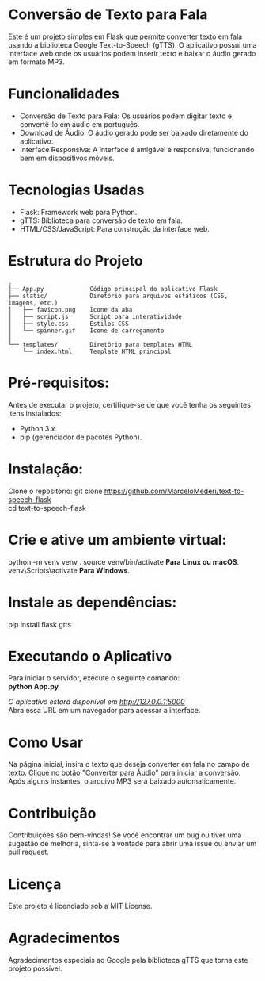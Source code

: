 # Conversão de Texto para Fala
Este é um projeto simples em Flask que permite converter texto em fala usando a biblioteca Google Text-to-Speech (gTTS). O aplicativo possui uma interface web onde os usuários podem inserir texto e baixar o áudio gerado em formato MP3.

# Funcionalidades
- Conversão de Texto para Fala: Os usuários podem digitar texto e convertê-lo em áudio em português.
- Download de Áudio: O áudio gerado pode ser baixado diretamente do aplicativo.
- Interface Responsiva: A interface é amigável e responsiva, funcionando bem em dispositivos móveis.

# Tecnologias Usadas
- Flask: Framework web para Python.
- gTTS: Biblioteca para conversão de texto em fala.
- HTML/CSS/JavaScript: Para construção da interface web.

# Estrutura do Projeto
```plaintext
.
├── App.py             Código principal do aplicativo Flask
├── static/            Diretório para arquivos estáticos (CSS, imagens, etc.)
│   ├── favicon.png    Ícone da aba
│   ├── script.js      Script para interatividade
│   ├── style.css      Estilos CSS
│   └── spinner.gif    Ícone de carregamento
│
└── templates/         Diretório para templates HTML
    └── index.html     Template HTML principal
```

# Pré-requisitos:
Antes de executar o projeto, certifique-se de que você tenha os seguintes itens instalados:
- Python 3.x.  
- pip (gerenciador de pacotes Python).  

# Instalação:
Clone o repositório:
git clone https://github.com/MarceloMederi/text-to-speech-flask  
cd text-to-speech-flask  

# Crie e ative um ambiente virtual:
python -m venv venv  .
source venv/bin/activate  **Para Linux ou macOS**.
venv\Scripts\activate     **Para Windows**.

# Instale as dependências:
pip install flask gtts

# Executando o Aplicativo
Para iniciar o servidor, execute o seguinte comando:  
**python App.py**

*O aplicativo estará disponível em http://127.0.0.1:5000*  
Abra essa URL em um navegador para acessar a interface.

# Como Usar
Na página inicial, insira o texto que deseja converter em fala no campo de texto.
Clique no botão "Converter para Áudio" para iniciar a conversão.
Após alguns instantes, o arquivo MP3 será baixado automaticamente.

# Contribuição
Contribuições são bem-vindas! Se você encontrar um bug ou tiver uma sugestão de melhoria, sinta-se à vontade para abrir uma issue ou enviar um pull request.

# Licença
Este projeto é licenciado sob a MIT License.

# Agradecimentos
Agradecimentos especiais ao Google pela biblioteca gTTS que torna este projeto possível.
